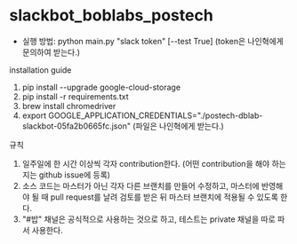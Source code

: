 # slackbot_boblabs_postech

* 실행 방법: python main.py "slack token" [--test True] (token은 나인혁에게 문의하여 받는다.)

installation guide
1. pip install --upgrade google-cloud-storage
2. pip install -r requirements.txt
3. brew install chromedriver
4. export GOOGLE_APPLICATION_CREDENTIALS="./postech-dblab-slackbot-05fa2b0665fc.json" (파일은 나인혁에게 받는다.)


규칙
1. 일주일에 한 시간 이상씩 각자 contribution한다. (어떤 contribution을 해야 하는지는 github issue에 등록)
2. 소스 코드는 마스터가 아닌 각자 다른 브랜치를 만들어 수정하고, 마스터에 반영해야 될 때 pull request를 날려 검토를 받은 뒤 마스터 브랜치에 적용될 수 있도록
한다.
3. "#밥" 채널은 공식적으로 사용하는 것으로 하고, 테스트는 private 채널을 따로 파서 사용한다.

